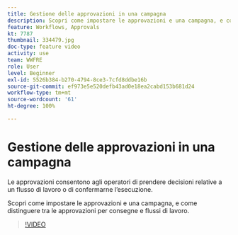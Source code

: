 ```yaml
---
title: Gestione delle approvazioni in una campagna
description: Scopri come impostare le approvazioni e una campagna, e come distinguere tra le approvazioni per consegne e flussi di lavoro.
feature: Workflows, Approvals
kt: 7787
thumbnail: 334479.jpg
doc-type: feature video
activity: use
team: WWFRE
role: User
level: Beginner
exl-id: 5526b384-b270-4794-8ce3-7cfd8ddbe16b
source-git-commit: ef973e5e520defb43ad0e18ea2cabd153b681d24
workflow-type: tm+mt
source-wordcount: '61'
ht-degree: 100%

---
```


# Gestione delle approvazioni in una campagna

Le approvazioni consentono agli operatori di prendere decisioni relative a un flusso di lavoro o di confermarne l’esecuzione.

Scopri come impostare le approvazioni e una campagna, e come distinguere tra le approvazioni per consegne e flussi di lavoro.

>[!VIDEO](https://video.tv.adobe.com/v/334479?quality=12)
